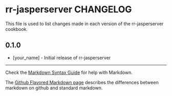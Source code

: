 rr-jasperserver CHANGELOG
=========================

This file is used to list changes made in each version of the rr-jasperserver cookbook.

0.1.0
-----
- [your_name] - Initial release of rr-jasperserver

- - -
Check the [Markdown Syntax Guide](http://daringfireball.net/projects/markdown/syntax) for help with Markdown.

The [Github Flavored Markdown page](http://github.github.com/github-flavored-markdown/) describes the differences between markdown on github and standard markdown.
